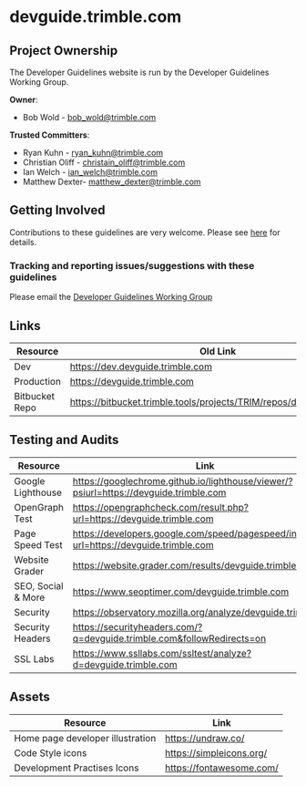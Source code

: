 # devguide.trimble.com

## Project Ownership

The Developer Guidelines website is run by the Developer Guidelines Working Group.

**Owner**:

- Bob Wold - bob_wold@trimble.com

**Trusted Committers**:

- Ryan Kuhn - ryan_kuhn@trimble.com
- Christian Oliff - christain_oliff@trimble.com
- Ian Welch - ian_welch@trimble.com
- Matthew Dexter- matthew_dexter@trimble.com

## Getting Involved

Contributions to these guidelines are very welcome. Please see [here](CONTRIBUTING.md) for details.

### Tracking and reporting issues/suggestions with these guidelines

Please email the [Developer Guidelines Working Group](mailto:dev-guidelines-working-group-ug@trimble.com)

## Links

| Resource       | Old Link                                                            |
| -------------- | ------------------------------------------------------------------- |
| Dev            | https://dev.devguide.trimble.com                                    |
| Production     | https://devguide.trimble.com                                        |
| Bitbucket Repo | https://bitbucket.trimble.tools/projects/TRIM/repos/devguide/browse |

## Testing and Audits

| Resource           | Link                                                                                     |
| ------------------ | ---------------------------------------------------------------------------------------- |
| Google Lighthouse  | https://googlechrome.github.io/lighthouse/viewer/?psiurl=https://devguide.trimble.com    |
| OpenGraph Test     | https://opengraphcheck.com/result.php?url=https://devguide.trimble.com                   |
| Page Speed Test    | https://developers.google.com/speed/pagespeed/insights/?url=https://devguide.trimble.com |
| Website Grader     | https://website.grader.com/results/devguide.trimble.com                                  |
| SEO, Social & More | https://www.seoptimer.com/devguide.trimble.com                                           |
| Security           | https://observatory.mozilla.org/analyze/devguide.trimble.com                             |
| Security Headers   | https://securityheaders.com/?q=devguide.trimble.com&followRedirects=on                   |
| SSL Labs           | https://www.ssllabs.com/ssltest/analyze?d=devguide.trimble.com                           |

## Assets

| Resource                         | Link                     |
| -------------------------------- | ------------------------ |
| Home page developer illustration | https://undraw.co/       |
| Code Style icons                 | https://simpleicons.org/ |
| Development Practises Icons      | https://fontawesome.com/ |
